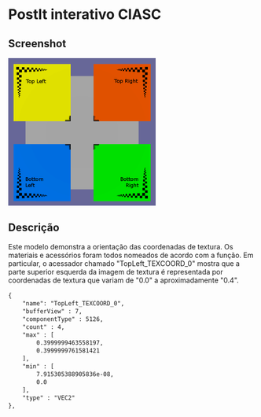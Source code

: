 # PostIt interativo CIASC

## Screenshot

![screenshot](screenshot/screenshot.png)

## Descrição

Este modelo demonstra a orientação das coordenadas de textura. Os materiais e acessórios foram todos nomeados de acordo com a função. Em particular, o acessador chamado "TopLeft_TEXCOORD_0" mostra que a parte superior esquerda da imagem de textura é representada por coordenadas de textura que variam de "0.0" a aproximadamente "0.4".

```
{
    "name": "TopLeft_TEXCOORD_0",
    "bufferView" : 7,
    "componentType" : 5126,
    "count" : 4,
    "max" : [
        0.3999999463558197,
        0.3999999761581421
    ],
    "min" : [
        7.915305388905836e-08,
        0.0
    ],
    "type" : "VEC2"
},
```

